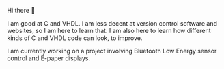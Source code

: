 Hi there 👋


I am good at C and VHDL. I am less decent at version control software and websites, so I am here to learn that.
I am also here to learn how different kinds of C and VHDL code can look, to improve. 

I am currently working on a project involving Bluetooth Low Energy sensor control and E-paper displays.
